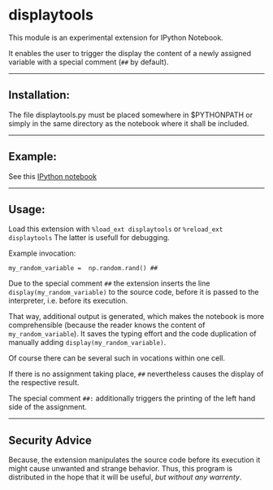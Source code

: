 # displaytools

This module is an experimental extension for IPython Notebook.

It enables the user to trigger the display the content of a newly assigned variable with a special comment
(`##` by default).

---

## Installation:

The file displaytools.py must be placed somewhere in $PYTHONPATH or simply
in the same directory as the notebook where it shall be included.

---

## Example:
See this [IPython notebook](http://nbviewer.ipython.org/github/cknoll/displaytools/blob/master/example1.ipynb)

---

## Usage:

Load this extension with `%load_ext displaytools` or `%reload_ext displaytools`
The latter is usefull for debugging.
 
Example invocation:
 
`my_random_variable =  np.random.rand() ##`

Due to the special comment `##` the extension inserts the line `display(my_random_variable)` to the source code,
before it is passed to the interpreter, i.e. before its execution.

That way, additional output is generated, which makes the notebook is more comprehensible
(because the reader knows the content of `my_random_variable`). It saves the typing effort and the code
duplication of manually adding `display(my_random_variable)`.

Of course there can be several such in vocations within one cell.

If there is no assignment taking place, `##` nevertheless causes the display of the respective result.


The special comment `##:` additionally triggers the printing of the left hand side of the assignment.

---

## Security Advice

Because, the extension manipulates the source code before its execution it might cause unwanted and strange behavior.
Thus, this program is distributed in the hope that it will be useful, *but without any warrenty*.


